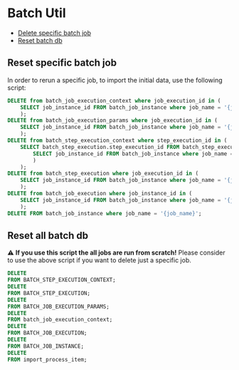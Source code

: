 # Batch Util

<!-- toc -->

- [Delete specific batch job](#delete-specific-batch-job)
- [Reset batch db](#reset-batch-db)

<!-- tocstop -->

## Reset specific batch job

In order to rerun a specific job, to import the initial data, use the following script: 

```sql
DELETE from batch_job_execution_context where job_execution_id in (
    SELECT job_instance_id FROM batch_job_instance where job_name = '{job_name}'
    );
DELETE from batch_job_execution_params where job_execution_id in (
    SELECT job_instance_id FROM batch_job_instance where job_name = '{job_name}'
    );
DELETE from batch_step_execution_context where step_execution_id in (
    SELECT batch_step_execution.step_execution_id FROM batch_step_execution where job_execution_id in (
        SELECT job_instance_id FROM batch_job_instance where job_name = '{job_name}'
        )
    );
DELETE from batch_step_execution where job_execution_id in (
    SELECT job_instance_id FROM batch_job_instance where job_name = '{job_name}'
    );
DELETE from batch_job_execution where job_instance_id in (
    SELECT job_instance_id FROM batch_job_instance where job_name = '{job_name}'
    );
DELETE FROM batch_job_instance where job_name = '{job_name}';
```

## Reset all batch db

:warning: **If you use this script the all jobs are run from scratch!** Please consider to use the above script if you want to 
delete just a specific job. 

```sql
DELETE
FROM BATCH_STEP_EXECUTION_CONTEXT;
DELETE
FROM BATCH_STEP_EXECUTION;
DELETE
FROM BATCH_JOB_EXECUTION_PARAMS;
DELETE
FROM batch_job_execution_context;
DELETE
FROM BATCH_JOB_EXECUTION;
DELETE
FROM BATCH_JOB_INSTANCE;
DELETE
FROM import_process_item;
```